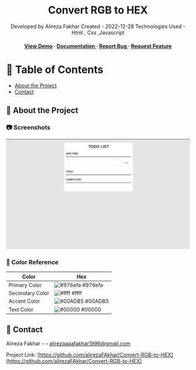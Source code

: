 <div align='center'>

<h1>Convert RGB to HEX</h1>
<p>Developed by Alireza Fakhar Created - 2022-12-28 Technologies Used - Html , Css ,Javascript </p>

<h4> <a href=https://alirezafakhar.github.io/Convert-RGB-to-HEX/index>View Demo</a> <span> · </span> <a href="https://github.com/alirezaFAkhar/Convert-RGB-to-HEX/blob/master/README.md"> Documentation </a> <span> · </span> <a href="https://github.com/alirezaFAkhar/Convert-RGB-to-HEX/issues"> Report Bug </a> <span> · </span> <a href="https://github.com/alirezaFAkhar/Convert-RGB-to-HEX/issues"> Request Feature </a> </h4>


</div>

# :notebook_with_decorative_cover: Table of Contents

- [About the Project](#star2-about-the-project)
- [Contact](#handshake-contact)


## :star2: About the Project

### :camera: Screenshots
<div align="center"> <a href="https://alirezafakhar.github.io/Convert-RGB-to-HEX/index"><img src="https://github.com/alirezaFAkhar/Todo-list/blob/main/assets/images/Todo-list.png" alt='image' width='800'/></a> </div>



### :art: Color Reference
| Color | Hex |
| --------------- | ---------------------------------------------------------------- |
| Primary Color | ![#976efa](https://via.placeholder.com/10/976efa?text=+) #976efa |
| Secondary Color | ![#ffff](https://via.placeholder.com/10/ffff?text=+) #ffff |
| Accent Color | ![#00ADB5](https://via.placeholder.com/10/00ADB5?text=+) #00ADB5 |
| Text Color | ![#00000](https://via.placeholder.com/10/00000?text=+) #00000 |

## :handshake: Contact

Alireza Fakhar - - alirezaaaafakhar1996@gmail.com

Project Link: [https://github.com/alirezaFAkhar/Convert-RGB-to-HEX](https://github.com/alirezaFAkhar/Convert-RGB-to-HEX)
